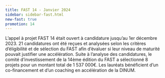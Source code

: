 ```yaml
---
title: FAST 14 - Janvier 2024
sidebar: sidebar-fast.html
new-fast: true
promotion: 14
---
```


<div class="fr-text--lead">
L’appel à projet FAST 14 était ouvert à candidature jusqu’au 1er
décembre 2023. 21 candidatures ont été reçues et analysées selon les
critères d’éligibilité et de sélection du FAST afin d’évaluer si leur
niveau de maturité pouvait justifier une accélération.  Suite à l’analyse des candidatures, le comité d’investissement de la 14ème édition du FAST a sélectionné 8 projets pour un montant total de 1 537 000€. Les lauréats bénéficient d’un co-financement et d’un coaching en accélération de la DINUM.
</div>
